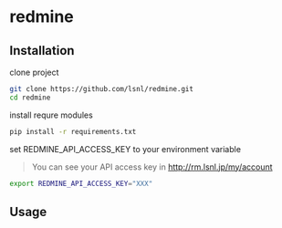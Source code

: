 # redmine

## Installation

clone project

```zsh
git clone https://github.com/lsnl/redmine.git
cd redmine
```

install requre modules

```zsh
pip install -r requirements.txt
```

set REDMINE_API_ACCESS_KEY to your environment variable

> You can see your API access key in http://rm.lsnl.jp/my/account

```zsh
export REDMINE_API_ACCESS_KEY="XXX"
```

## Usage

```zsh

```
